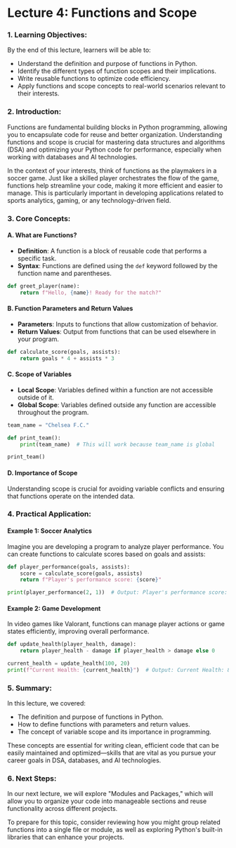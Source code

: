 # Lecture 4: Functions and Scope

### 1. Learning Objectives:
By the end of this lecture, learners will be able to:
- Understand the definition and purpose of functions in Python.
- Identify the different types of function scopes and their implications.
- Write reusable functions to optimize code efficiency.
- Apply functions and scope concepts to real-world scenarios relevant to their interests.

### 2. Introduction:
Functions are fundamental building blocks in Python programming, allowing you to encapsulate code for reuse and better organization. Understanding functions and scope is crucial for mastering data structures and algorithms (DSA) and optimizing your Python code for performance, especially when working with databases and AI technologies.

In the context of your interests, think of functions as the playmakers in a soccer game. Just like a skilled player orchestrates the flow of the game, functions help streamline your code, making it more efficient and easier to manage. This is particularly important in developing applications related to sports analytics, gaming, or any technology-driven field.

### 3. Core Concepts:
#### A. What are Functions?
- **Definition**: A function is a block of reusable code that performs a specific task.
- **Syntax**: Functions are defined using the `def` keyword followed by the function name and parentheses.

```python
def greet_player(name):
    return f"Hello, {name}! Ready for the match?"
```

#### B. Function Parameters and Return Values
- **Parameters**: Inputs to functions that allow customization of behavior.
- **Return Values**: Output from functions that can be used elsewhere in your program.

```python
def calculate_score(goals, assists):
    return goals * 4 + assists * 3
```

#### C. Scope of Variables
- **Local Scope**: Variables defined within a function are not accessible outside of it.
- **Global Scope**: Variables defined outside any function are accessible throughout the program.

```python
team_name = "Chelsea F.C."

def print_team():
    print(team_name)  # This will work because team_name is global

print_team()
```

#### D. Importance of Scope
Understanding scope is crucial for avoiding variable conflicts and ensuring that functions operate on the intended data.

### 4. Practical Application:
#### Example 1: Soccer Analytics
Imagine you are developing a program to analyze player performance. You can create functions to calculate scores based on goals and assists:

```python
def player_performance(goals, assists):
    score = calculate_score(goals, assists)
    return f"Player's performance score: {score}"

print(player_performance(2, 1))  # Output: Player's performance score: 11
```

#### Example 2: Game Development
In video games like Valorant, functions can manage player actions or game states efficiently, improving overall performance.

```python
def update_health(player_health, damage):
    return player_health - damage if player_health > damage else 0

current_health = update_health(100, 20)
print(f"Current Health: {current_health}")  # Output: Current Health: 80
```

### 5. Summary:
In this lecture, we covered:
- The definition and purpose of functions in Python.
- How to define functions with parameters and return values.
- The concept of variable scope and its importance in programming.

These concepts are essential for writing clean, efficient code that can be easily maintained and optimized—skills that are vital as you pursue your career goals in DSA, databases, and AI technologies.

### 6. Next Steps:
In our next lecture, we will explore "Modules and Packages," which will allow you to organize your code into manageable sections and reuse functionality across different projects. 

To prepare for this topic, consider reviewing how you might group related functions into a single file or module, as well as exploring Python's built-in libraries that can enhance your projects.